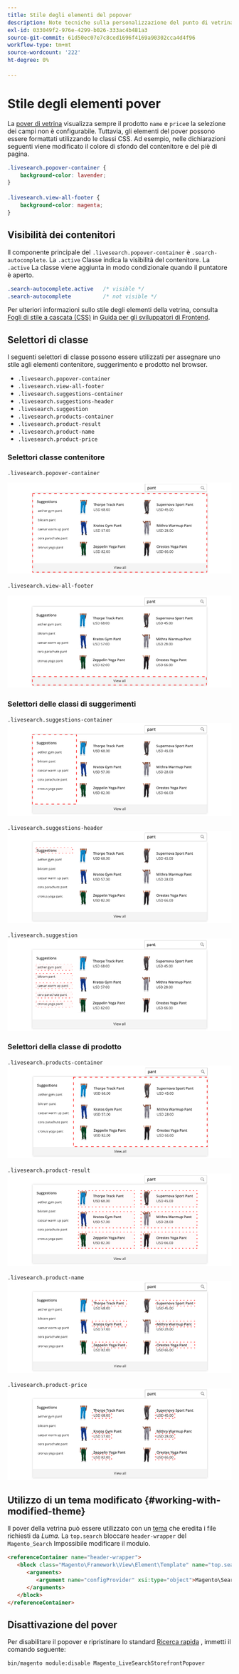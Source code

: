 ```yaml
---
title: Stile degli elementi del popover
description: Note tecniche sulla personalizzazione del punto di vetrina Live Search.
exl-id: 033049f2-976e-4299-b026-333ac4b481a3
source-git-commit: 61d50ec07e7c8ced1696f4169a90302cca4d4f96
workflow-type: tm+mt
source-wordcount: '222'
ht-degree: 0%

---
```


# Stile degli elementi pover

La [pover di vetrina](storefront-popover.md) visualizza sempre il prodotto `name` e `price`e la selezione dei campi non è configurabile. Tuttavia, gli elementi del pover possono essere formattati utilizzando le classi CSS. Ad esempio, nelle dichiarazioni seguenti viene modificato il colore di sfondo del contenitore e del piè di pagina.

```css
.livesearch.popover-container {
    background-color: lavender;
}

.livesearch.view-all-footer {
    background-color: magenta;
}
```

## Visibilità dei contenitori

Il componente principale del `.livesearch.popover-container` è `.search-autocomplete`.  La `.active` Classe indica la visibilità del contenitore. La `.active` La classe viene aggiunta in modo condizionale quando il puntatore è aperto.

```css
.search-autocomplete.active   /* visible */
.search-autocomplete          /* not visible */
```

Per ulteriori informazioni sullo stile degli elementi della vetrina, consulta [Fogli di stile a cascata (CSS)](https://devdocs.magento.com/guides/v2.4/frontend-dev-guide/css-topics/css-overview.html) in [Guida per gli sviluppatori di Frontend](https://devdocs.magento.com/guides/v2.4/frontend-dev-guide/bk-frontend-dev-guide.html).

## Selettori di classe

I seguenti selettori di classe possono essere utilizzati per assegnare uno stile agli elementi contenitore, suggerimento e prodotto nel browser.

* `.livesearch.popover-container`
* `.livesearch.view-all-footer`
* `.livesearch.suggestions-container`
* `.livesearch.suggestions-header`
* `.livesearch.suggestion`
* `.livesearch.products-container`
* `.livesearch.product-result`
* `.livesearch.product-name`
* `.livesearch.product-price`

### Selettori classe contenitore

`.livesearch.popover-container`

![Contenitore di pover](assets/livesearch-popover-container.png)

`.livesearch.view-all-footer`

![Visualizza tutto il piè di pagina](assets/livesearch-view-all-footer.png)

### Selettori delle classi di suggerimenti

`.livesearch.suggestions-container`
![Contenitore Suggerimenti](assets/livesearch-suggestions-container.png)

`.livesearch.suggestions-header`
![Intestazione dei suggerimenti](assets/livesearch-suggestions-header.png)

`.livesearch.suggestion`
![Suggerimento](assets/livesearch-suggestion.png)

### Selettori della classe di prodotto

`.livesearch.products-container`
![Contenitore di prodotti](assets/livesearch-product-container.png)

`.livesearch.product-result`
![Risultato del prodotto](assets/livesearch-product-result.png)

`.livesearch.product-name`
![Nome del prodotto](assets/livesearch-product-name.png)

`.livesearch.product-price`
![Prezzo del prodotto](assets/livesearch-product-price.png)

## Utilizzo di un tema modificato {#working-with-modified-theme}

Il pover della vetrina può essere utilizzato con un [tema](https://devdocs.magento.com/guides/v2.3/frontend-dev-guide/themes/theme-overview.html) che eredita i file richiesti da *Luma*. La `top.search` bloccare `header-wrapper` del `Magento_Search` Impossibile modificare il modulo.

```html
<referenceContainer name="header-wrapper">
   <block class="Magento\Framework\View\Element\Template" name="top.search" as="topSearch" template="Magento_Search::form.mini.phtml">
      <arguments>
         <argument name="configProvider" xsi:type="object">Magento\Search\ViewModel\ConfigProvider</argument>
      </arguments>
   </block>
</referenceContainer>
```

## Disattivazione del pover

Per disabilitare il popover e ripristinare lo standard [Ricerca rapida](https://docs.magento.com/user-guide/catalog/search-quick.html) , immetti il comando seguente:

```bash
bin/magento module:disable Magento_LiveSearchStorefrontPopover
```
